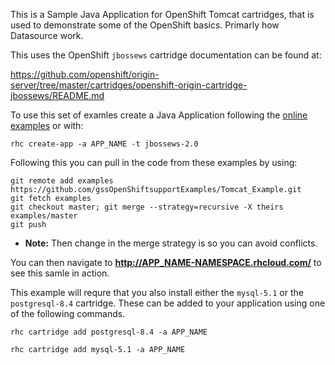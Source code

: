 This is a Sample Java Application for OpenShift Tomcat cartridges, that is used to demonstrate some of the 
OpenShift basics. Primarly how Datasource work. 

This uses the OpenShift `jbossews` cartridge documentation can be found at:

https://github.com/openshift/origin-server/tree/master/cartridges/openshift-origin-cartridge-jbossews/README.md

To use this set of examles create a Java Application following the 
[online examples](https://www.openshift.com/get-started/) or with:

```
rhc create-app -a APP_NAME -t jbossews-2.0
```
Following this you can pull in the code from these examples by using:

```
git remote add examples https://github.com/gssOpenShiftsupportExamples/Tomcat_Example.git
git fetch examples
git checkout master; git merge --strategy=recursive -X theirs examples/master
git push
```
- **Note:** Then change in the merge strategy is so you can avoid conflicts. 

You can then navigate to **http://APP_NAME-NAMESPACE.rhcloud.com/** to see this samle in action.

This example will requre that you also install either the `mysql-5.1` or the `postgresql-8.4` cartridge.
These can be added to your application using one of the following commands. 

```
rhc cartridge add postgresql-8.4 -a APP_NAME

rhc cartridge add mysql-5.1 -a APP_NAME
```
